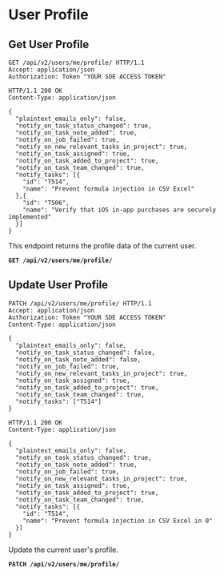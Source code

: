 # User Profile

## Get User Profile

```http
GET /api/v2/users/me/profile/ HTTP/1.1
Accept: application/json
Authorization: Token "YOUR SDE ACCESS TOKEN"
```

```http
HTTP/1.1 200 OK
Content-Type: application/json

{
  "plaintext_emails_only": false,
  "notify_on_task_status_changed": true,
  "notify_on_task_note_added": true,
  "notify_on_job_failed": true,
  "notify_on_new_relevant_tasks_in_project": true,
  "notify_on_task_assigned": true,
  "notify_on_task_added_to_project": true,
  "notify_on_task_team_changed": true,
  "notify_tasks": [{
    "id": "T514",
    "name": "Prevent formula injection in CSV Excel"
  },{
    "id": "T506",
    "name": "Verify that iOS in-app purchases are securely implemented"
  }]
}
```

This endpoint returns the profile data of the current user.

**`GET /api/v2/users/me/profile/`**










## Update User Profile

```http
PATCH /api/v2/users/me/profile/ HTTP/1.1
Accept: application/json
Authorization: Token "YOUR SDE ACCESS TOKEN"
Content-Type: application/json

{
  "plaintext_emails_only": false,
  "notify_on_task_status_changed": false,
  "notify_on_task_note_added": false,
  "notify_on_job_failed": true,
  "notify_on_new_relevant_tasks_in_project": true,
  "notify_on_task_assigned": true,
  "notify_on_task_added_to_project": true,
  "notify_on_task_team_changed": true,
  "notify_tasks": ["T514"]
}
```

```http
HTTP/1.1 200 OK
Content-Type: application/json

{
  "plaintext_emails_only": false,
  "notify_on_task_status_changed": true,
  "notify_on_task_note_added": true,
  "notify_on_job_failed": true,
  "notify_on_new_relevant_tasks_in_project": true,
  "notify_on_task_assigned": true,
  "notify_on_task_added_to_project": true,
  "notify_on_task_team_changed": true,
  "notify_tasks": [{
    "id": "T514",
    "name": "Prevent formula injection in CSV Excel in 0"
  }]
}
```

Update the current user's profile.

**`PATCH /api/v2/users/me/profile/`**

